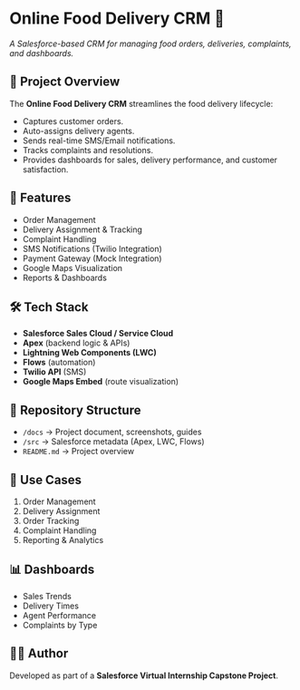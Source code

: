 # Online Food Delivery CRM 🍔
*A Salesforce-based CRM for managing food orders, deliveries, complaints, and dashboards.*

## 📌 Project Overview
The **Online Food Delivery CRM** streamlines the food delivery lifecycle:
- Captures customer orders.
- Auto-assigns delivery agents.
- Sends real-time SMS/Email notifications.
- Tracks complaints and resolutions.
- Provides dashboards for sales, delivery performance, and customer satisfaction.

## 🚀 Features
- Order Management  
- Delivery Assignment & Tracking  
- Complaint Handling  
- SMS Notifications (Twilio Integration)  
- Payment Gateway (Mock Integration)  
- Google Maps Visualization  
- Reports & Dashboards  

## 🛠️ Tech Stack
- **Salesforce Sales Cloud / Service Cloud**
- **Apex** (backend logic & APIs)
- **Lightning Web Components (LWC)**
- **Flows** (automation)
- **Twilio API** (SMS)
- **Google Maps Embed** (route visualization)

## 📂 Repository Structure
- `/docs` → Project document, screenshots, guides  
- `/src` → Salesforce metadata (Apex, LWC, Flows)  
- `README.md` → Project overview  

## 🎯 Use Cases
1. Order Management  
2. Delivery Assignment  
3. Order Tracking  
4. Complaint Handling  
5. Reporting & Analytics  

## 📊 Dashboards
- Sales Trends  
- Delivery Times  
- Agent Performance  
- Complaints by Type  

## 👩‍💻 Author
Developed as part of a **Salesforce Virtual Internship Capstone Project**.
